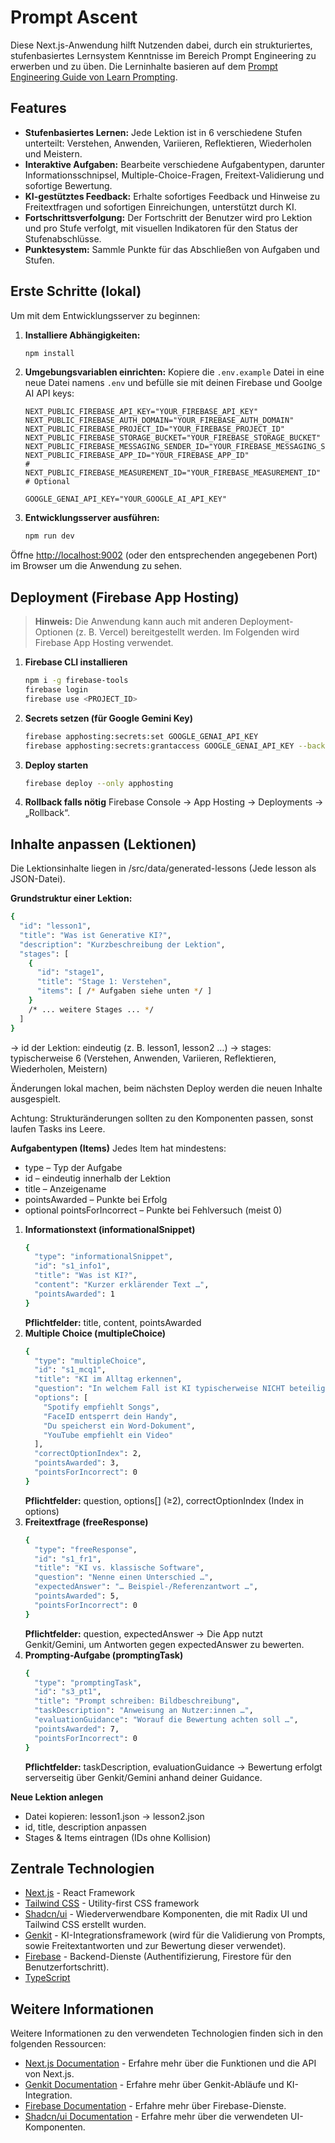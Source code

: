 
# Prompt Ascent

Diese Next.js-Anwendung hilft Nutzenden dabei, durch ein strukturiertes, stufenbasiertes Lernsystem Kenntnisse im Bereich Prompt Engineering zu erwerben und zu üben. Die Lerninhalte basieren auf dem [Prompt Engineering Guide von Learn Prompting](https://learnprompting.org/docs/introduction).

## Features

- **Stufenbasiertes Lernen:** Jede Lektion ist in 6 verschiedene Stufen unterteilt: Verstehen, Anwenden, Variieren, Reflektieren, Wiederholen und Meistern.
- **Interaktive Aufgaben:** Bearbeite verschiedene Aufgabentypen, darunter Informationsschnipsel, Multiple-Choice-Fragen, Freitext-Validierung und sofortige Bewertung.
- **KI-gestütztes Feedback:** Erhalte sofortiges Feedback und Hinweise zu Freitextfragen und sofortigen Einreichungen, unterstützt durch KI.
- **Fortschrittsverfolgung:** Der Fortschritt der Benutzer wird pro Lektion und pro Stufe verfolgt, mit visuellen Indikatoren für den Status der Stufenabschlüsse.
- **Punktesystem:** Sammle Punkte für das Abschließen von Aufgaben und Stufen.

## Erste Schritte (lokal)

Um mit dem Entwicklungsserver zu beginnen:

1.  **Installiere Abhängigkeiten:**
    ```bash
    npm install
    ```
2.  **Umgebungsvariablen einrichten:**
    Kopiere die `.env.example` Datei in eine neue Datei namens `.env` und befülle sie mit deinen Firebase und Goolge AI API keys:
    ```env
    NEXT_PUBLIC_FIREBASE_API_KEY="YOUR_FIREBASE_API_KEY"
    NEXT_PUBLIC_FIREBASE_AUTH_DOMAIN="YOUR_FIREBASE_AUTH_DOMAIN"
    NEXT_PUBLIC_FIREBASE_PROJECT_ID="YOUR_FIREBASE_PROJECT_ID"
    NEXT_PUBLIC_FIREBASE_STORAGE_BUCKET="YOUR_FIREBASE_STORAGE_BUCKET"
    NEXT_PUBLIC_FIREBASE_MESSAGING_SENDER_ID="YOUR_FIREBASE_MESSAGING_SENDER_ID"
    NEXT_PUBLIC_FIREBASE_APP_ID="YOUR_FIREBASE_APP_ID"
    # NEXT_PUBLIC_FIREBASE_MEASUREMENT_ID="YOUR_FIREBASE_MEASUREMENT_ID" # Optional

    GOOGLE_GENAI_API_KEY="YOUR_GOOGLE_AI_API_KEY"
    ```
3.  **Entwicklungsserver ausführen:**
    ```bash
    npm run dev
    ```

Öffne [http://localhost:9002](http://localhost:9002) (oder den entsprechenden angegebenen Port) im Browser um die Anwendung zu sehen.

## Deployment (Firebase App Hosting)
> **Hinweis:** Die Anwendung kann auch mit anderen Deployment-Optionen (z. B. Vercel) bereitgestellt werden. Im Folgenden wird Firebase App Hosting verwendet.

1. **Firebase CLI installieren**
    ```bash
    npm i -g firebase-tools
    firebase login
    firebase use <PROJECT_ID>
    ```
2. **Secrets setzen (für Google Gemini Key)**
    ```bash
    firebase apphosting:secrets:set GOOGLE_GENAI_API_KEY
    firebase apphosting:secrets:grantaccess GOOGLE_GENAI_API_KEY --backend=production
    ```
3. **Deploy starten**
    ```bash
    firebase deploy --only apphosting
    ```
4. **Rollback falls nötig**
    Firebase Console → App Hosting → Deployments → „Rollback“.

## Inhalte anpassen (Lektionen)

Die Lektionsinhalte liegen in /src/data/generated-lessons (Jede lesson als JSON-Datei).

**Grundstruktur einer Lektion:**
```bash
{
  "id": "lesson1",
  "title": "Was ist Generative KI?",
  "description": "Kurzbeschreibung der Lektion",
  "stages": [
    {
      "id": "stage1",
      "title": "Stage 1: Verstehen",
      "items": [ /* Aufgaben siehe unten */ ]
    }
    /* ... weitere Stages ... */
  ]
}
```
→ id der Lektion: eindeutig (z. B. lesson1, lesson2 …)
→ stages: typischerweise 6 (Verstehen, Anwenden, Variieren, Reflektieren, Wiederholen, Meistern)

Änderungen lokal machen, beim nächsten Deploy werden die neuen Inhalte ausgespielt.

Achtung: Strukturänderungen sollten zu den Komponenten passen, sonst laufen Tasks ins Leere.

**Aufgabentypen (Items)**
Jedes Item hat mindestens:
- type – Typ der Aufgabe
- id – eindeutig innerhalb der Lektion
- title – Anzeigename
- pointsAwarded – Punkte bei Erfolg
- optional pointsForIncorrect – Punkte bei Fehlversuch (meist 0)

1. **Informationstext (informationalSnippet)**
    ```bash
    {
      "type": "informationalSnippet",
      "id": "s1_info1",
      "title": "Was ist KI?",
      "content": "Kurzer erklärender Text …",
      "pointsAwarded": 1
    }
    ```
    **Pflichtfelder:** title, content, pointsAwarded
2. **Multiple Choice (multipleChoice)**
    ```bash
    {
      "type": "multipleChoice",
      "id": "s1_mcq1",
      "title": "KI im Alltag erkennen",
      "question": "In welchem Fall ist KI typischerweise NICHT beteiligt?",
      "options": [
        "Spotify empfiehlt Songs",
        "FaceID entsperrt dein Handy",
        "Du speicherst ein Word-Dokument",
        "YouTube empfiehlt ein Video"
      ],
      "correctOptionIndex": 2,
      "pointsAwarded": 3,
      "pointsForIncorrect": 0
    }
    ```
    **Pflichtfelder:** question, options[] (≥2), correctOptionIndex (Index in options)
3. **Freitextfrage (freeResponse)**
    ```bash
    {
      "type": "freeResponse",
      "id": "s1_fr1",
      "title": "KI vs. klassische Software",
      "question": "Nenne einen Unterschied …",
      "expectedAnswer": "… Beispiel-/Referenzantwort …",
      "pointsAwarded": 5,
      "pointsForIncorrect": 0
    }
    ```
    **Pflichtfelder:** question, expectedAnswer
    → Die App nutzt Genkit/Gemini, um Antworten gegen expectedAnswer zu bewerten.
5. **Prompting-Aufgabe (promptingTask)**
    ```bash
    {
      "type": "promptingTask",
      "id": "s3_pt1",
      "title": "Prompt schreiben: Bildbeschreibung",
      "taskDescription": "Anweisung an Nutzer:innen …",
      "evaluationGuidance": "Worauf die Bewertung achten soll …",
      "pointsAwarded": 7,
      "pointsForIncorrect": 0
    }
    ```
    **Pflichtfelder:** taskDescription, evaluationGuidance
    → Bewertung erfolgt serverseitig über Genkit/Gemini anhand deiner Guidance.

**Neue Lektion anlegen**
- Datei kopieren: lesson1.json → lesson2.json
- id, title, description anpassen
- Stages & Items eintragen (IDs ohne Kollision)

## Zentrale Technologien

- [Next.js](https://nextjs.org/) - React Framework
- [Tailwind CSS](https://tailwindcss.com/) - Utility-first CSS framework
- [Shadcn/ui](https://ui.shadcn.com/) - Wiederverwendbare Komponenten, die mit Radix UI und Tailwind CSS erstellt wurden.
- [Genkit](https://firebase.google.com/docs/genkit) - KI-Integrationsframework (wird für die Validierung von Prompts, sowie Freitextantworten und zur Bewertung dieser verwendet).
- [Firebase](https://firebase.google.com/) - Backend-Dienste (Authentifizierung, Firestore für den Benutzerfortschritt).
- [TypeScript](https://www.typescriptlang.org/)

## Weitere Informationen

Weitere Informationen zu den verwendeten Technologien finden sich in den folgenden Ressourcen:

- [Next.js Documentation](https://nextjs.org/docs) - Erfahre mehr über die Funktionen und die API von Next.js.
- [Genkit Documentation](https://firebase.google.com/docs/genkit) - Erfahre mehr über Genkit-Abläufe und KI-Integration.
- [Firebase Documentation](https://firebase.google.com/docs) - Erfahre mehr über Firebase-Dienste.
- [Shadcn/ui Documentation](https://ui.shadcn.com/docs) - Erfahre mehr über die verwendeten UI-Komponenten.
